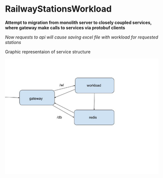 # RailwayStationsWorkload
**Attempt to migration from monolith server to closely coupled services, where gateway make calls to services via protobuf clients**

*Now requests to api will cause saving excel file with workload for requested stations*

Graphic representaion of service structure

![alt text](https://github.com/Rubanik-Alexei/RailwayStationsWorkload/blob/microVersion/graph.jpg)
